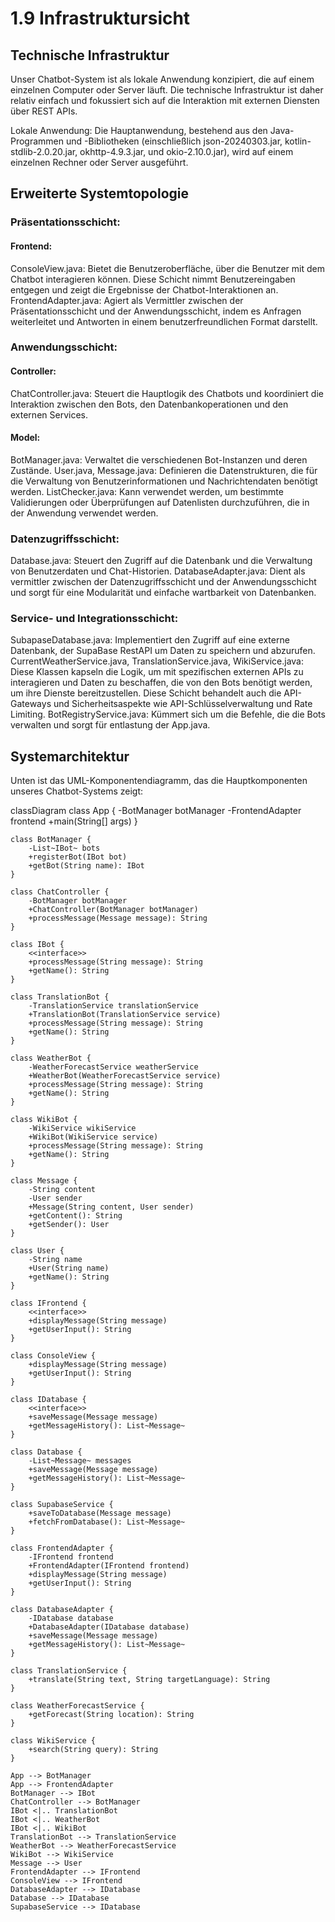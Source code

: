 # 1.9 Infrastruktursicht
## Technische Infrastruktur

Unser Chatbot-System ist als lokale Anwendung konzipiert, die auf einem einzelnen Computer oder Server läuft. Die technische Infrastruktur ist daher relativ einfach und fokussiert sich auf die Interaktion mit externen Diensten über REST APIs.

Lokale Anwendung: Die Hauptanwendung, bestehend aus den Java-Programmen und -Bibliotheken (einschließlich json-20240303.jar, kotlin-stdlib-2.0.20.jar, okhttp-4.9.3.jar, und okio-2.10.0.jar), wird auf einem einzelnen Rechner oder Server ausgeführt.

## Erweiterte Systemtopologie

### Präsentationsschicht:
#### Frontend:
ConsoleView.java: 
Bietet die Benutzeroberfläche, über die Benutzer mit dem Chatbot interagieren können. Diese Schicht nimmt Benutzereingaben entgegen und zeigt die Ergebnisse der Chatbot-Interaktionen an.
FrontendAdapter.java: 
Agiert als Vermittler zwischen der Präsentationsschicht und der Anwendungsschicht, indem es Anfragen weiterleitet und Antworten in einem benutzerfreundlichen Format darstellt.

### Anwendungsschicht:
#### Controller:
ChatController.java: 
Steuert die Hauptlogik des Chatbots und koordiniert die Interaktion zwischen den Bots, den Datenbankoperationen und den externen Services.
#### Model:
BotManager.java: 
Verwaltet die verschiedenen Bot-Instanzen und deren Zustände.
User.java, Message.java: 
Definieren die Datenstrukturen, die für die Verwaltung von Benutzerinformationen und Nachrichtendaten benötigt werden.
ListChecker.java: 
Kann verwendet werden, um bestimmte Validierungen oder Überprüfungen auf Datenlisten durchzuführen, die in der Anwendung verwendet werden.


### Datenzugriffsschicht:
Database.java: 
Steuert den Zugriff auf die Datenbank und die Verwaltung von Benutzerdaten und Chat-Historien.
DatabaseAdapter.java:
Dient als vermittler zwischen der Datenzugriffsschicht und der Anwendungsschicht und sorgt für eine Modularität und einfache wartbarkeit von Datenbanken.

### Service- und Integrationsschicht:
SubapaseDatabase.java: 
Implementiert den Zugriff auf eine externe Datenbank, der SupaBase RestAPI um Daten zu speichern und abzurufen.
CurrentWeatherService.java, TranslationService.java, WikiService.java: 
Diese Klassen kapseln die Logik, um mit spezifischen externen APIs zu interagieren und Daten zu beschaffen, die von den Bots benötigt werden, um ihre Dienste bereitzustellen. Diese Schicht behandelt auch die API-Gateways und Sicherheitsaspekte wie API-Schlüsselverwaltung und Rate Limiting.
BotRegistryService.java: 
Kümmert sich um die Befehle, die die Bots verwalten und sorgt für entlastung der App.java.

## Systemarchitektur

Unten ist das UML-Komponentendiagramm, das die Hauptkomponenten unseres Chatbot-Systems zeigt:

classDiagram
    class App {
        -BotManager botManager
        -FrontendAdapter frontend
        +main(String[] args)
    }

    class BotManager {
        -List~IBot~ bots
        +registerBot(IBot bot)
        +getBot(String name): IBot
    }

    class ChatController {
        -BotManager botManager
        +ChatController(BotManager botManager)
        +processMessage(Message message): String
    }

    class IBot {
        <<interface>>
        +processMessage(String message): String
        +getName(): String
    }

    class TranslationBot {
        -TranslationService translationService
        +TranslationBot(TranslationService service)
        +processMessage(String message): String
        +getName(): String
    }

    class WeatherBot {
        -WeatherForecastService weatherService
        +WeatherBot(WeatherForecastService service)
        +processMessage(String message): String
        +getName(): String
    }

    class WikiBot {
        -WikiService wikiService
        +WikiBot(WikiService service)
        +processMessage(String message): String
        +getName(): String
    }

    class Message {
        -String content
        -User sender
        +Message(String content, User sender)
        +getContent(): String
        +getSender(): User
    }

    class User {
        -String name
        +User(String name)
        +getName(): String
    }

    class IFrontend {
        <<interface>>
        +displayMessage(String message)
        +getUserInput(): String
    }

    class ConsoleView {
        +displayMessage(String message)
        +getUserInput(): String
    }

    class IDatabase {
        <<interface>>
        +saveMessage(Message message)
        +getMessageHistory(): List~Message~
    }

    class Database {
        -List~Message~ messages
        +saveMessage(Message message)
        +getMessageHistory(): List~Message~
    }

    class SupabaseService {
        +saveToDatabase(Message message)
        +fetchFromDatabase(): List~Message~
    }

    class FrontendAdapter {
        -IFrontend frontend
        +FrontendAdapter(IFrontend frontend)
        +displayMessage(String message)
        +getUserInput(): String
    }

    class DatabaseAdapter {
        -IDatabase database
        +DatabaseAdapter(IDatabase database)
        +saveMessage(Message message)
        +getMessageHistory(): List~Message~
    }

    class TranslationService {
        +translate(String text, String targetLanguage): String
    }

    class WeatherForecastService {
        +getForecast(String location): String
    }

    class WikiService {
        +search(String query): String
    }

    App --> BotManager
    App --> FrontendAdapter
    BotManager --> IBot
    ChatController --> BotManager
    IBot <|.. TranslationBot
    IBot <|.. WeatherBot
    IBot <|.. WikiBot
    TranslationBot --> TranslationService
    WeatherBot --> WeatherForecastService
    WikiBot --> WikiService
    Message --> User
    FrontendAdapter --> IFrontend
    ConsoleView --> IFrontend
    DatabaseAdapter --> IDatabase
    Database --> IDatabase
    SupabaseService --> IDatabase
